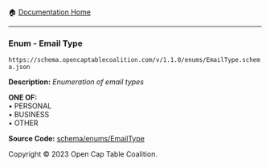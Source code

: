 :house: [Documentation Home](../../../README.md)

---

### Enum - Email Type

`https://schema.opencaptablecoalition.com/v/1.1.0/enums/EmailType.schema.json`

**Description:** _Enumeration of email types_

**ONE OF:**</br>&bull; PERSONAL </br>&bull; BUSINESS </br>&bull; OTHER

**Source Code:** [schema/enums/EmailType](../../../../schema/enums/EmailType.schema.json)

Copyright © 2023 Open Cap Table Coalition.
